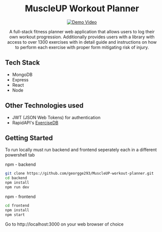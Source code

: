 <h1 align="center">MuscleUP Workout Planner</h1>

<p align="center">
  <a href="https://www.youtube.com/watch?v=Eh2xL_cSj14">
    <img src="https://img.youtube.com/vi/Eh2xL_cSj14/0.jpg" alt="Demo Video">
  </a>
</p>

<p align="center">
  A full-stack fitness planner web application that allows users to log their own workout progression. Additionally provides users with a library with access to over 1300 exercises with in detail guide and instructions on how to perform each exercise with proper form mitigating risk of injury.
</p>

## Tech Stack
- MongoDB
- Express
- React
- Node

## Other Technologies used
- JWT (JSON Web Tokens) for authentication
- RapidAPI's [ExerciseDB](https://rapidapi.com/justin-WFnsXH_t6/api/exercisedb)

## Getting Started

To run locally must run backend and frontend seperately each in a different powershell tab

npm - backend

```bash
git clone https://github.com/georgge293/MuscleUP-workout-planner.git
cd backend
npm install
npm run dev
```

npm - frontend

```bash
cd frontend
npm install
npm start
```

Go to http://localhost:3000 on your web browser of choice


